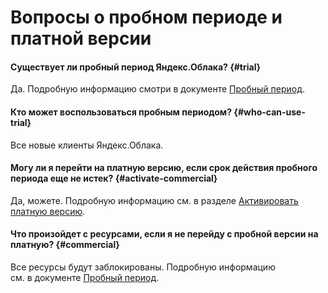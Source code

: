 # Вопросы о пробном периоде и платной версии

#### Существует ли пробный период Яндекс.Облака?  {#trial}

Да. Подробную информацию смотри в документе [Пробный период](../../free-trial/).

#### Кто может воспользоваться пробным периодом? {#who-can-use-trial}

Все новые клиенты Яндекс.Облака.

#### Могу ли я перейти на платную версию, если срок действия пробного периода еще не истек?  {#activate-commercial}

Да, можете. Подробную информацию см. в разделе [Активировать платную версию](../operations/activate-commercial.md).

#### Что произойдет с ресурсами, если я не перейду с пробной версии на платную?  {#commercial}

Все ресурсы будут заблокированы. Подробную информацию см. в документе [Пробный период](../../free-trial/).

